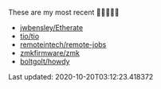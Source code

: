 These are my most recent 🌟🌟🌟🌟🌟

* [jwbensley/Etherate](https://github.com/jwbensley/Etherate)
* [tio/tio](https://github.com/tio/tio)
* [remoteintech/remote-jobs](https://github.com/remoteintech/remote-jobs)
* [zmkfirmware/zmk](https://github.com/zmkfirmware/zmk)
* [boltgolt/howdy](https://github.com/boltgolt/howdy)

Last updated: 2020-10-20T03:12:23.418372
